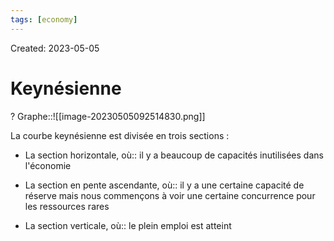 ```yaml
---
tags: [economy]
---
```

Created: 2023-05-05

# Keynésienne
?
Graphe::![[image-20230505092514830.png]]
<!--SR:!2024-02-15,174,250-->

La courbe keynésienne est divisée en trois sections :
-   La section horizontale, où:: il y a beaucoup de capacités inutilisées dans l'économie
<!--SR:!2023-12-26,85,230-->
-   La section en pente ascendante, où:: il y a une certaine capacité de réserve mais nous commençons à voir une certaine concurrence pour les ressources rares
<!--SR:!2024-03-30,186,230-->
-   La section verticale, où:: le plein emploi est atteint
<!--SR:!2024-01-15,155,250-->